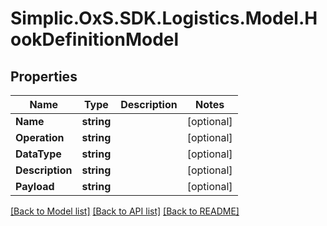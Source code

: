 # Simplic.OxS.SDK.Logistics.Model.HookDefinitionModel

## Properties

Name | Type | Description | Notes
------------ | ------------- | ------------- | -------------
**Name** | **string** |  | [optional] 
**Operation** | **string** |  | [optional] 
**DataType** | **string** |  | [optional] 
**Description** | **string** |  | [optional] 
**Payload** | **string** |  | [optional] 

[[Back to Model list]](../README.md#documentation-for-models) [[Back to API list]](../README.md#documentation-for-api-endpoints) [[Back to README]](../README.md)

